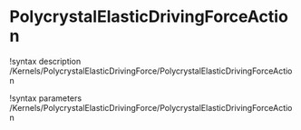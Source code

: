<!-- MOOSE Documentation Stub: Remove this when content is added. -->

# PolycrystalElasticDrivingForceAction
!syntax description /Kernels/PolycrystalElasticDrivingForce/PolycrystalElasticDrivingForceAction

!syntax parameters /Kernels/PolycrystalElasticDrivingForce/PolycrystalElasticDrivingForceAction
